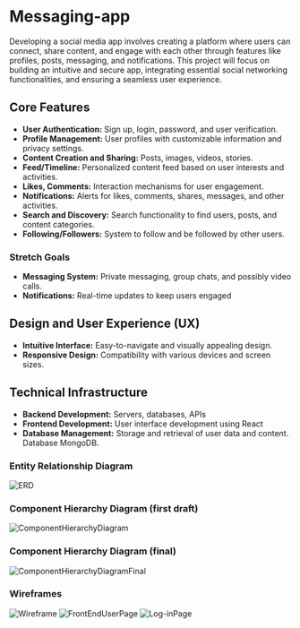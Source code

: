 # Messaging-app

Developing a social media app involves creating a platform where users can connect, share content, and engage with each other through features like profiles, posts, messaging, and notifications. This project will focus on building an intuitive and secure app, integrating essential social networking functionalities, and ensuring a seamless user experience.

## Core Features

* **User Authentication:** Sign up, login, password, and user verification.
* **Profile Management:** User profiles with customizable information and privacy settings.
* **Content Creation and Sharing:** Posts, images, videos, stories.
* **Feed/Timeline:** Personalized content feed based on user interests and activities.
* **Likes, Comments:** Interaction mechanisms for user engagement.
* **Notifications:** Alerts for likes, comments, shares, messages, and other activities.
* **Search and Discovery:** Search functionality to find users, posts, and content categories.
* **Following/Followers:** System to follow and be followed by other users.

### Stretch Goals

* **Messaging System:** Private messaging, group chats, and possibly video calls.
* **Notifications:** Real-time updates to keep users engaged

## Design and User Experience (UX)
* **Intuitive Interface:** Easy-to-navigate and visually appealing design.
* **Responsive Design:** Compatibility with various devices and screen sizes.

## Technical Infrastructure
* **Backend Development:** Servers, databases, APIs
* **Frontend Development:** User interface development using React
* **Database Management:** Storage and retrieval of user data and content. Database MongoDB.



### Entity Relationship Diagram
![ERD](/mockTwitterERD.png)


### Component Hierarchy Diagram (first draft)
![ComponentHierarchyDiagram](project3.drawio.png) 

### Component Hierarchy Diagram (final)
![ComponentHierarchyDiagramFinal](project3final.drawio.png)

### Wireframes
![Wireframe](/User-wireframe.png)
![FrontEndUserPage](https://i.imgur.com/8egmfXF.png)
![Log-inPage](https://i.imgur.com/JNCjpmK.png)

